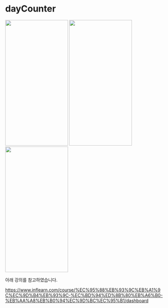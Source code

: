 # dayCounter

<div>
<img src="https://user-images.githubusercontent.com/66731780/189488510-2bd8a716-4f98-439d-b4df-3b0f9f5a1fe0.png" width="200" height="400"/>
<img src="https://user-images.githubusercontent.com/66731780/189488536-eb28fa13-3a23-426e-9bde-b982fabe7fda.png" width="200" height="400"/>
<img src="https://user-images.githubusercontent.com/66731780/189488546-8f2d7029-9645-4f63-8096-85540ef66284.png" width="200" height="400"/>
</div>


아래 강의를 참고하였습니다.

https://www.inflearn.com/course/%EC%95%88%EB%93%9C%EB%A1%9C%EC%9D%B4%EB%93%9C-%EC%BD%94%ED%8B%80%EB%A6%B0-%EB%AA%A8%EB%B0%94%EC%9D%BC%EC%95%B1/dashboard
